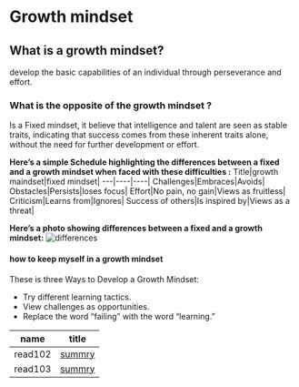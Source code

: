 # **Growth mindset**
## What is a growth mindset?
 develop  the basic capabilities of an individual  through perseverance and effort.
 ### What is the opposite of the growth mindset ? ###
 Is a Fixed mindset, it believe that intelligence and talent are seen as stable traits, indicating that success comes from these inherent traits alone, without the need for further development or effort.
 
 **Here’s a simple Schedule highlighting the differences between a fixed and a growth mindset when faced with these difficulties :**
 Title|growth maindset|fixed mindset|
 ---|----|----|
 Challenges|Embraces|Avoids|
 Obstacles|Persists|loses focus|
 Effort|No pain, no gain|Views as fruitless|
 Criticism|Learns from|Ignores|
 Success of others|Is inspired by|Views as a threat|


**Here’s a photo showing differences between a fixed and a growth mindset:**
![differences](https://ideapod.com/wp-content/uploads/2019/04/Fixed-vs-Growth_-The-two-basic-mindsets-that-shape-our-lives-compressor-1152x603.jpg)

#### **how to keep myself in a growth mindset** ####
These is three Ways to Develop a Growth Mindset:
- Try different learning tactics.
- View challenges as opportunities.
- Replace the word “failing” with the word “learning.”

name|title
|---|---|
read102|[summry](https://shahdaljalam.github.io/reading-notes/read102)
read103|[summry](https://shahdaljalam.github.io/reading-notes/Read03)